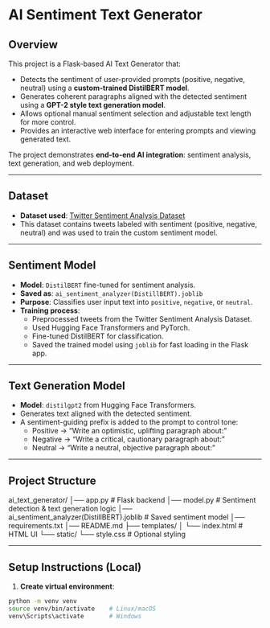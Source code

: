 # AI Sentiment Text Generator

## Overview
This project is a Flask-based AI Text Generator that:

- Detects the sentiment of user-provided prompts (positive, negative, neutral) using a **custom-trained DistilBERT model**.
- Generates coherent paragraphs aligned with the detected sentiment using a **GPT-2 style text generation model**.
- Allows optional manual sentiment selection and adjustable text length for more control.
- Provides an interactive web interface for entering prompts and viewing generated text.

The project demonstrates **end-to-end AI integration**: sentiment analysis, text generation, and web deployment.

---

## Dataset
- **Dataset used**: [Twitter Sentiment Analysis Dataset](https://www.kaggle.com/datasets/kazanova/sentiment140)
- This dataset contains tweets labeled with sentiment (positive, negative, neutral) and was used to train the custom sentiment model.

---

## Sentiment Model
- **Model**: `DistilBERT` fine-tuned for sentiment analysis.
- **Saved as**: `ai_sentiment_analyzer(DistillBERT).joblib`
- **Purpose**: Classifies user input text into `positive`, `negative`, or `neutral`.
- **Training process**:
  - Preprocessed tweets from the Twitter Sentiment Analysis Dataset.
  - Used Hugging Face Transformers and PyTorch.
  - Fine-tuned DistilBERT for classification.
  - Saved the trained model using `joblib` for fast loading in the Flask app.

---

## Text Generation Model
- **Model**: `distilgpt2` from Hugging Face Transformers.
- Generates text aligned with the detected sentiment.
- A sentiment-guiding prefix is added to the prompt to control tone:
  - Positive → “Write an optimistic, uplifting paragraph about:”
  - Negative → “Write a critical, cautionary paragraph about:”
  - Neutral → “Write a neutral, objective paragraph about:”

---

## Project Structure
ai_text_generator/
│── app.py # Flask backend
│── model.py # Sentiment detection & text generation logic
│── ai_sentiment_analyzer(DistillBERT).joblib # Saved sentiment model
│── requirements.txt
│── README.md
├── templates/
│ └── index.html # HTML UI
└── static/
└── style.css # Optional styling

---

## Setup Instructions (Local)
1. **Create virtual environment**:
```bash
python -m venv venv
source venv/bin/activate    # Linux/macOS
venv\Scripts\activate       # Windows
